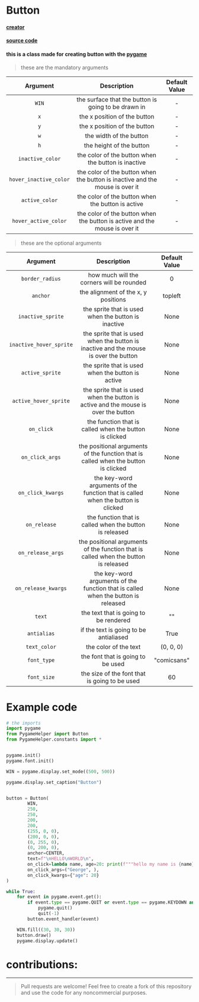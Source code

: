 # Button

#### [creator](https://github.com/Emc2356)
#### [source code](https://github.com/Emc2356/PygameHelper)

#### this is a class made for creating button with the [pygame](https://www.pygame.org)
> these are the mandatory arguments

| Argument | Description | Default Value |
|:----------:|:-------------:|:---------------:|
| `WIN` | the surface that the button is going to be drawn in | - |
| `x` | the x position of the button | - |
| `y` | the x position of the button | - |
| `w` | the width of the button | - |
| `h` | the height of the button | - |
| `inactive_color` | the color of the button when the button is inactive | - |
| `hover_inactive_color` | the color of the button when the button is inactive and the mouse is over it | - |
| `active_color` | the color of the button when the button is active | - |
| `hover_active_color` | the color of the button when the button is active and the mouse is over it | - |
> these are the optional arguments

| Argument | Description | Default Value |
|:----------:|:-------------:|:---------------:|
| `border_radius` | how much will the corners will be rounded | 0 |
| `anchor` | the alignment of the x, y positions | topleft | 
| `inactive_sprite` | the sprite that is used when the button is inactive | None |
| `inactive_hover_sprite` | the sprite that is used when the button is inactive and the mouse is over the button | None |
| `active_sprite` | the sprite that is used when the button is active | None |
| `active_hover_sprite` | the sprite that is used when the button is active and the mouse is over the button | None |
| `on_click` | the function that is called when the button is clicked | None |
| `on_click_args` | the positional arguments of the function that is called when the button is clicked | None |
| `on_click_kwargs` | the key-word arguments of the function that is called when the button is clicked | None |
| `on_release` | the function that is called when the button is released | None |
| `on_release_args` | the positional arguments of the function that is called when the button is released | None |
| `on_release_kwargs` | the key-word arguments of the function that is called when the button is released | None |
| `text` | the text that is going to be rendered | "" |
| `antialias` | if the text is going to be antialiased | True |
| `text_color` | the color of the text | (0, 0, 0) |
| `font_type` | the font that is going to be used | "comicsans" |
| `font_size` | the size of the font that is going to be used | 60 |

# Example code
```python
# the imports
import pygame
from PygameHelper import Button
from PygameHelper.constants import *


pygame.init()
pygame.font.init()

WIN = pygame.display.set_mode((500, 500))

pygame.display.set_caption("Button")


button = Button(
        WIN,                                                                                    # WIN
        250,                                                                                    # x
        250,                                                                                    # y
        200,                                                                                    # w
        200,                                                                                    # h
        (255, 0, 0),                                                                            # inactive_color
        (200, 0, 0),                                                                            # hover_inactive_color
        (0, 255, 0),                                                                            # active_color
        (0, 200, 0),                                                                            # hover_active_color
        anchor=CENTER,                                                                          # anchor
        text=f"\nHELLO\nWORLD\n",                                                               # text
        on_click=lambda name, age=20: print(f"""hello my name is {name} and i am {age}"""),     # what is going to be called when the button is clicked
        on_click_args=("George", ),                                                             # the positional argument that it can accept
        on_click_kwargs={"age": 20}                                                             # the key-word argument that the function can accept
)

while True:
    for event in pygame.event.get():
        if event.type == pygame.QUIT or event.type == pygame.KEYDOWN and event.key == pygame.K_ESCAPE:
            pygame.quit()
            quit(-1)
        button.event_handler(event)

    WIN.fill((30, 30, 30))
    button.draw()
    pygame.display.update()
```

# contributions:
---
> Pull requests are welcome!
> Feel free to create a fork of this repository and use the code for any noncommercial purposes.
